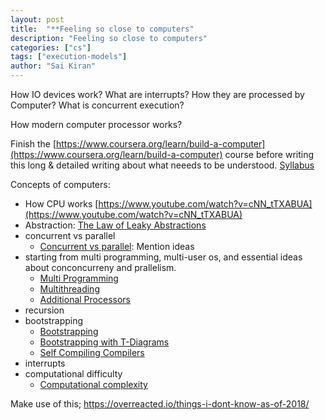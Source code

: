 ```yaml
---
layout: post
title:  "**Feeling so close to computers"
description: "Feeling so close to computers"
categories: ["cs"]
tags: ["execution-models"]
author: "Sai Kiran"
---
```



How IO devices work?
What are interrupts?
How they are processed by Computer?
What is concurrent execution?


How modern computer processor works?


Finish the [https://www.coursera.org/learn/build-a-computer](https://www.coursera.org/learn/build-a-computer) course before writing this long & 
detailed writing about what neeeds to be understood. [Syllabus](https://docs.wixstatic.com/ugd/44046b_9b60bbc2723a435db664fa0faa4dc645.pdf)

Concepts of computers:
- How CPU works [https://www.youtube.com/watch?v=cNN_tTXABUA](https://www.youtube.com/watch?v=cNN_tTXABUA)
- Abstraction: [The Law of Leaky Abstractions](https://www.joelonsoftware.com/2002/11/11/the-law-of-leaky-abstractions/)
- concurrent vs parallel
    - [Concurrent vs parallel](https://blog.golang.org/concurrency-is-not-parallelism): Mention ideas
- starting from multi programming, multi-user os, and essential ideas about conconcurreny and prallelism.
    - [Multi Programming](https://www.youtube.com/watch?v=MB0yDMQj1lU)
    - [Multithreading](https://www.youtube.com/watch?v=7ENFeb-J75k)
    - [Additional Processors](https://www.youtube.com/watch?v=CDpL9wOQcus)
- recursion
- bootstrapping
    - [Bootstrapping](https://www.youtube.com/watch?v=nslY1s0U9_c)
    - [Bootstrapping with T-Diagrams](https://www.youtube.com/watch?v=PjeE8Bc96HY&t=20s)
    - [Self Compiling Compilers](https://www.youtube.com/watch?v=lJf2i87jgFA)
- interrupts
- computational difficulty
    - [Computational complexity](https://www.youtube.com/watch?v=moPtwq_cVH8)
    
    
    
Make use of this; https://overreacted.io/things-i-dont-know-as-of-2018/